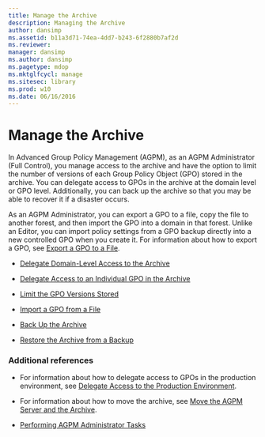 ```yaml
---
title: Manage the Archive
description: Managing the Archive
author: dansimp
ms.assetid: b11a3d71-74ea-4dd7-b243-6f2880b7af2d
ms.reviewer: 
manager: dansimp
ms.author: dansimp
ms.pagetype: mdop
ms.mktglfcycl: manage
ms.sitesec: library
ms.prod: w10
ms.date: 06/16/2016
---
```



# Manage the Archive


In Advanced Group Policy Management (AGPM), as an AGPM Administrator (Full Control), you manage access to the archive and have the option to limit the number of versions of each Group Policy Object (GPO) stored in the archive. You can delegate access to GPOs in the archive at the domain level or GPO level. Additionally, you can back up the archive so that you may be able to recover it if a disaster occurs.

As an AGPM Administrator, you can export a GPO to a file, copy the file to another forest, and then import the GPO into a domain in that forest. Unlike an Editor, you can import policy settings from a GPO backup directly into a new controlled GPO when you create it. For information about how to export a GPO, see [Export a GPO to a File](export-a-gpo-to-a-file.md).

-   [Delegate Domain-Level Access to the Archive](delegate-domain-level-access-to-the-archive-agpm40.md)

-   [Delegate Access to an Individual GPO in the Archive](delegate-access-to-an-individual-gpo-in-the-archive-agpm40.md)

-   [Limit the GPO Versions Stored](limit-the-gpo-versions-stored-agpm40.md)

-   [Import a GPO from a File](import-a-gpo-from-a-file-agpmadmin.md)

-   [Back Up the Archive](back-up-the-archive-agpm40.md)

-   [Restore the Archive from a Backup](restore-the-archive-from-a-backup-agpm40.md)

### Additional references

-   For information about how to delegate access to GPOs in the production environment, see [Delegate Access to the Production Environment](delegate-access-to-the-production-environment-agpm40.md).

-   For information about how to move the archive, see [Move the AGPM Server and the Archive](move-the-agpm-server-and-the-archive-agpm40.md).

-   [Performing AGPM Administrator Tasks](performing-agpm-administrator-tasks-agpm40.md)

 

 





